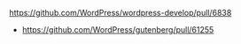 https://github.com/WordPress/wordpress-develop/pull/6838

* https://github.com/WordPress/gutenberg/pull/61255
